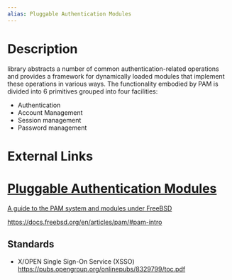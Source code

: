 ```yaml
---
alias: Pluggable Authentication Modules
---
```

# Description
library abstracts a number of common authentication-related operations and provides a framework for dynamically loaded modules that implement these operations in various ways.
The functionality embodied by PAM is divided into 6 primitives grouped into four facilities:
- Authentication
- Account Management
- Session management
- Password management

# External Links
<div class="rich-link-card-container"><a class="rich-link-card" href="https://docs.freebsd.org/en/articles/pam/#pam-intro" target="_blank">
	<div class="rich-link-image-container">
		<div class="rich-link-image" style="background-image: url('https://docs.freebsd.org/favicon.ico')">
	</div>
	</div>
	<div class="rich-link-card-text">
		<h1 class="rich-link-card-title">Pluggable Authentication Modules</h1>
		<p class="rich-link-card-description">
		A guide to the PAM system and modules under FreeBSD
		</p>
		<p class="rich-link-href">
		https://docs.freebsd.org/en/articles/pam/#pam-intro
		</p>
	</div>
</a></div>

## Standards
- X/OPEN Single Sign-On Service (XSSO)
https://pubs.opengroup.org/onlinepubs/8329799/toc.pdf
